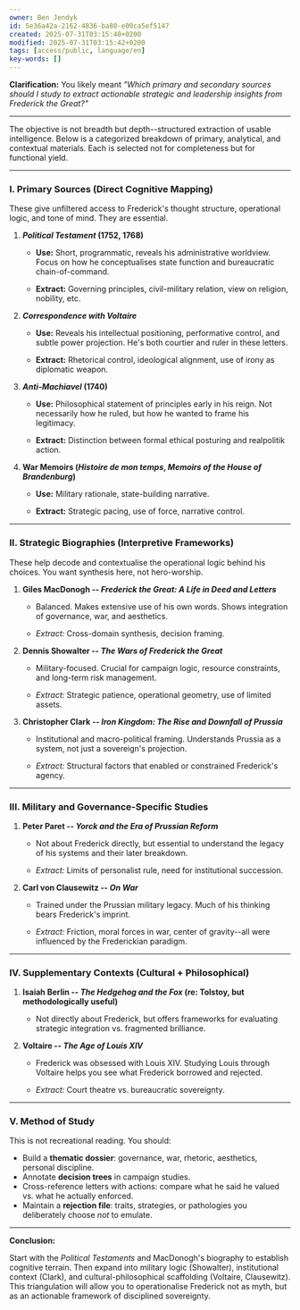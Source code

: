 ```yaml
---
owner: Ben Jendyk
id: 5e36a42a-2162-4836-ba80-e00ca5ef5147
created: 2025-07-31T03:15:40+0200
modified: 2025-07-31T03:15:42+0200
tags: [access/public, language/en]
key-words: []
---
```


**Clarification:** You likely meant _"Which primary and secondary sources should I study to extract actionable strategic and leadership insights from Frederick the Great?"_
* * *

The objective is not breadth but depth--structured extraction of usable intelligence. Below is a categorized breakdown of primary, analytical, and contextual materials. Each is selected not for completeness but for functional yield.

* * *

### I. **Primary Sources (Direct Cognitive Mapping)**

These give unfiltered access to Frederick's thought structure, operational logic, and tone of mind. They are essential.

1. **_Political Testament_ (1752, 1768)**

    - **Use:** Short, programmatic, reveals his administrative worldview. Focus on how he conceptualises state function and bureaucratic chain-of-command.

    - **Extract:** Governing principles, civil-military relation, view on religion, nobility, etc.

2. **_Correspondence with Voltaire_**

    - **Use:** Reveals his intellectual positioning, performative control, and subtle power projection. He's both courtier and ruler in these letters.

    - **Extract:** Rhetorical control, ideological alignment, use of irony as diplomatic weapon.

3. **_Anti-Machiavel_ (1740)**

    - **Use:** Philosophical statement of principles early in his reign. Not necessarily how he ruled, but how he wanted to frame his legitimacy.

    - **Extract:** Distinction between formal ethical posturing and realpolitik action.

4. **War Memoirs (_Histoire de mon temps_, _Memoirs of the House of Brandenburg_)**

    - **Use:** Military rationale, state-building narrative.

    - **Extract:** Strategic pacing, use of force, narrative control.
* * *

### II. **Strategic Biographies (Interpretive Frameworks)**

These help decode and contextualise the operational logic behind his choices. You want synthesis here, not hero-worship.

1. **Giles MacDonogh -- _Frederick the Great: A Life in Deed and Letters_**

    - Balanced. Makes extensive use of his own words. Shows integration of governance, war, and aesthetics.

    - _Extract:_ Cross-domain synthesis, decision framing.

2. **Dennis Showalter -- _The Wars of Frederick the Great_**

    - Military-focused. Crucial for campaign logic, resource constraints, and long-term risk management.

    - _Extract:_ Strategic patience, operational geometry, use of limited assets.

3. **Christopher Clark -- _Iron Kingdom: The Rise and Downfall of Prussia_**

    - Institutional and macro-political framing. Understands Prussia as a system, not just a sovereign's projection.

    - _Extract:_ Structural factors that enabled or constrained Frederick's agency.
* * *

### III. **Military and Governance-Specific Studies**

1. **Peter Paret -- _Yorck and the Era of Prussian Reform_**

    - Not about Frederick directly, but essential to understand the legacy of his systems and their later breakdown.

    - _Extract:_ Limits of personalist rule, need for institutional succession.

2. **Carl von Clausewitz -- _On War_**

    - Trained under the Prussian military legacy. Much of his thinking bears Frederick's imprint.

    - _Extract:_ Friction, moral forces in war, center of gravity--all were influenced by the Frederickian paradigm.
* * *

### IV. **Supplementary Contexts (Cultural + Philosophical)**

1. **Isaiah Berlin -- _The Hedgehog and the Fox_ (re: Tolstoy, but methodologically useful)**

    - Not directly about Frederick, but offers frameworks for evaluating strategic integration vs. fragmented brilliance.

2. **Voltaire -- _The Age of Louis XIV_**

    - Frederick was obsessed with Louis XIV. Studying Louis through Voltaire helps you see what Frederick borrowed and rejected.

    - _Extract:_ Court theatre vs. bureaucratic sovereignty.
* * *

### V. **Method of Study**

This is not recreational reading. You should:

- Build a **thematic dossier**: governance, war, rhetoric, aesthetics, personal discipline.
- Annotate **decision trees** in campaign studies.
- Cross-reference letters with actions: compare what he said he valued vs. what he actually enforced.
- Maintain a **rejection file**: traits, strategies, or pathologies you deliberately choose _not_ to emulate.
* * *

**Conclusion:**

Start with the _Political Testaments_ and MacDonogh's biography to establish cognitive terrain. Then expand into military logic (Showalter), institutional context (Clark), and cultural-philosophical scaffolding (Voltaire, Clausewitz). This triangulation will allow you to operationalise Frederick not as myth, but as an actionable framework of disciplined sovereignty.